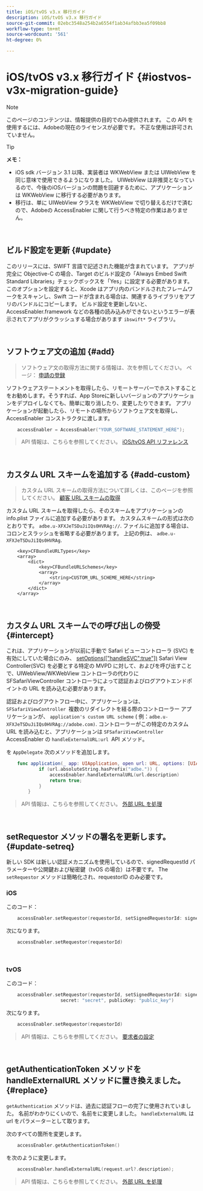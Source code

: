 ```yaml
---
title: iOS/tvOS v3.x 移行ガイド
description: iOS/tvOS v3.x 移行ガイド
source-git-commit: 02ebc3548a254b2a6554f1ab34afbb3ea5f09bb8
workflow-type: tm+mt
source-wordcount: '561'
ht-degree: 0%

---
```


# iOS/tvOS v3.x 移行ガイド {#iostvos-v3x-migration-guide}

>[!NOTE]
>
>このページのコンテンツは、情報提供の目的でのみ提供されます。 この API を使用するには、Adobeの現在のライセンスが必要です。 不正な使用は許可されていません。

>[!TIP]
> 
> **メモ：**
>
> - iOS sdk バージョン 3.1 以降、実装者は WKWebView または UIWebView を同じ意味で使用できるようになりました。 UIWebView は非推奨となっているので、今後のiOSバージョンの問題を回避するために、アプリケーションは WKWebView に移行する必要があります。
> - 移行は、単に UIWebView クラスを WKWebView で切り替えるだけで済むので、Adobeの AccessEnabler に関して行うべき特定の作業はありません。

</br>

## ビルド設定を更新 {#update}

このリリースには、SWIFT 言語で記述された機能が含まれています。 アプリが完全に Objective-C の場合、Target のビルド設定の「Always Embed Swift Standard Libraries」チェックボックスを「Yes」に設定する必要があります。 このオプションを設定すると、Xcode はアプリ内のバンドルされたフレームワークをスキャンし、Swift コードが含まれる場合は、関連するライブラリをアプリのバンドルにコピーします。 ビルド設定を更新しないと、AccessEnabler.framework などの各種の読み込みができないというエラーが表示されてアプリがクラッシュする場合があります `ibswift*` ライブラリ。

</br>

## ソフトウェア文の追加 {#add}

> ソフトウェア文の取得方法に関する情報は、次を参照してください。
> ページ：
> [申請の登録](/help/authentication/iostvos-application-registration.md)

ソフトウェアステートメントを取得したら、リモートサーバーでホストすることをお勧めします。そうすれば、App Storeに新しいバージョンのアプリケーションをデプロイしなくても、簡単に取り消したり、変更したりできます。 アプリケーションが起動したら、リモートの場所からソフトウェア文を取得し、AccessEnabler コンストラクタに渡します。

```swift
    accessEnabler = AccessEnabler("YOUR_SOFTWARE_STATEMENT_HERE");
```

> API 情報は、こちらを参照してください。 [iOS/tvOS API リファレンス](/help/authentication/iostvos-sdk-api-reference.md)

</br>

## カスタム URL スキームを追加する {#add-custom}

> カスタム URL スキームの取得方法について詳しくは、このページを参照してください。 [顧客 URL スキームの取得](/help/authentication/iostvos-application-registration.md)

カスタム URL スキームを取得したら、そのスキームをアプリケーションの info.plist ファイルに追加する必要があります。 カスタムスキームの形式は次のとおりです。 `adbe.u-XFXJeTSDuJiIQs0HVRAg://`. ファイルに追加する場合は、コロンとスラッシュを省略する必要があります。 上記の例は、 `adbe.u-XFXJeTSDuJiIQs0HVRAg`.

```plist
    <key>CFBundleURLTypes</key>
    <array>
        <dict>
            <key>CFBundleURLSchemes</key>
            <array>
                <string>CUSTOM_URL_SCHEME_HERE</string>
            </array>
        </dict>
    </array>
```

</br>

## カスタム URL スキームでの呼び出しの傍受 {#intercept}

これは、アプリケーションが以前に手動で Safari ビューコントローラ (SVC) を有効にしていた場合にのみ、 [setOptions(\[&quot;handleSVC&quot;:true&quot;\])](/help/authentication/iostvos-sdk-api-reference.md) Safari View Controller(SVC) を必要とする特定の MVPD に対して、およびを呼び出すことで、UIWebView/WKWebView コントローラの代わりに SFSafariViewController コントローラによって認証およびログアウトエンドポイントの URL を読み込む必要があります。

認証およびログアウトフロー中に、アプリケーションは、 `SFSafariViewController `複数のリダイレクトを経る際のコントローラー アプリケーションが、 `application's custom URL scheme` ( 例：`adbe.u-XFXJeTSDuJiIQs0HVRAg://adobe.com)`. コントローラーがこの特定のカスタム URL を読み込むと、アプリケーションは `SFSafariViewController` AccessEnabler の `handleExternalURL:url `API メソッド。

を `AppDelegate` 次のメソッドを追加します。

```swift
    func application(_ app: UIApplication, open url: URL, options: [UIApplicationOpenURLOptionsKey: Any]) -> Bool {
            if (url.absoluteString.hasPrefix("adbe.")) {
                accessEnabler.handleExternalURL(url.description)
                return true;
            } 
        }
```

> API 情報は、こちらを参照してください。 [外部 URL を処理](/help/authentication/iostvos-sdk-api-reference.md)

</br>

## setRequestor メソッドの署名を更新します。 {#update-setreq}

新しい SDK は新しい認証メカニズムを使用しているので、signedRequestId パラメーターや公開鍵および秘密鍵（tvOS の場合）は不要です。 The `setRequestor` メソッドは簡略化され、requestorID のみ必要です。

### iOS

このコード：

```swift
    accessEnabler.setRequestor(requestorId, setSignedRequestorId: signedRequestorId)
```

次になります。

```swift
    accessEnabler.setRequestor(requestorId)
```

</br>

### tvOS

このコード：

```swift
    accessEnabler.setRequestor(requestorId, setSignedRequestorId: signedRequestorId,
                    secret: "secret", publicKey: "public_key")
```

次になります。

```swift
    accessEnabler.setRequestor(requestorId)
```

> API 情報は、こちらを参照してください。 [要求者の設定](/help/authentication/iostvos-sdk-api-reference.md)

</br>

## getAuthenticationToken メソッドを handleExternalURL メソッドに置き換えました。 {#replace}

`getAuthentication` メソッドは、過去に認証フローの完了に使用されていました。 名前がわかりにくいので、名前をに変更しました。 `handleExternalURL` は url をパラメーターとして取ります。

次のすべての箇所を変更します。

```swift
    accessEnabler.getAuthenticationToken()
```

を次のように変更します。

```swift
    accessEnabler.handleExternalURL(request.url?.description);
```

> API 情報は、こちらを参照してください。 [外部 URL を処理](/help/authentication/iostvos-sdk-api-reference.md)
